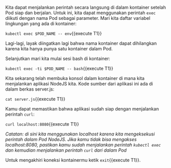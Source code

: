 Kita dapat menjalankan perintah secara langsung di dalam kontainer setelah Pod siap dan berjalan.
Untuk ini, kita dapat menggunakan perintah `exec` diikuti dengan nama Pod sebagai parameter. Mari kita daftar variabel lingkungan yang ada di kontainer:

`kubectl exec $POD_NAME -- env`{{execute T1}}

Lagi-lagi, layak diingatkan lagi bahwa nama kontainer dapat dihilangkan karena kita hanya punya satu kontainer dalam Pod.

Selanjutkan mari kita mulai sesi bash di kontainer:

`kubectl exec -ti $POD_NAME -- bash`{{execute T1}}

Kita sekarang telah membuka konsol dalam kontainer di mana kita menjalankan aplikasi NodeJS kita. Kode sumber dari aplikasi ini ada di dalam berkas server.js:

`cat server.js`{{execute T1}}

Kamu dapat memastikan bahwa aplikasi sudah siap dengan menjalankan perintah `curl`:

`curl localhost:8080`{{execute T1}}

*Catatan: di sini kita menggunakan localhost karena kita mengeksekusi perintah dalam Pod NodeJS. Jika kamu tidak bisa mengakses localhost:8080, pastikan kamu sudah menjalankan perintah `kubectl exec` dan kemudian menjalankan perintah `curl` dari dalam Pod*

Untuk mengakhiri koneksi kontainermu ketik `exit`{{execute T1}}.
